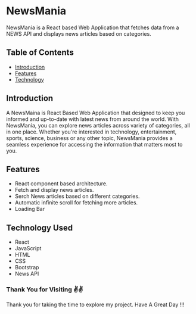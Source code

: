 # NewsMania 

NewsMania is a React based Web Application that fetches data from a NEWS API and displays news articles based on categories.

## Table of Contents

- [Introduction](#introduction)
- [Features](#features)
- [Technology](#technology)

## Introduction

A NewsMaina is React Based Web Application that designed to keep you informed and up-to-date with latest news from around the world. With NewsMania, you can explore news articles across variety of categories, all in one place. Whether you're interested in technology, entertainment, sports, science, business or any other topic, NewsMania provides a seamless experience for accessing the information that matters most to you. 


## Features

- React component based architecture. 
- Fetch and display news articles.
- Serch News articles based on different categories.
- Automatic infinite scroll for fetching more articles.
- Loading Bar 

## Technology Used

- React
- JavaScript
- HTML
- CSS
- Bootstrap
- News API


### Thank You for Visiting ✌️✌️

Thank you for taking the time to explore my project.
Have A Great Day !!!